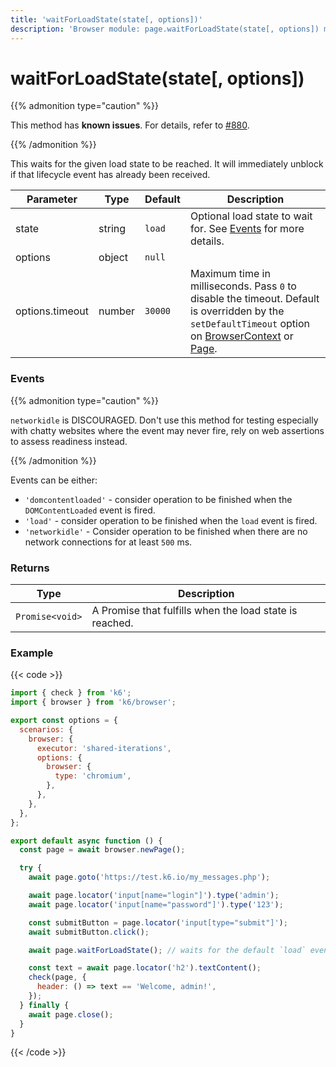```yaml
---
title: 'waitForLoadState(state[, options])'
description: 'Browser module: page.waitForLoadState(state[, options]) method'
---
```


# waitForLoadState(state[, options])

{{% admonition type="caution" %}}

This method has **known issues**. For details, refer to [#880](https://github.com/grafana/xk6-browser/issues/880).

{{% /admonition %}}

This waits for the given load state to be reached. It will immediately unblock if that lifecycle event has already been received.

<TableWithNestedRows>

| Parameter       | Type   | Default | Description                                                                                                                                                                                                                                                                                                         |
| --------------- | ------ | ------- | ------------------------------------------------------------------------------------------------------------------------------------------------------------------------------------------------------------------------------------------------------------------------------------------------------------------- |
| state           | string | `load`  | Optional load state to wait for. See [Events](#events) for more details.                                                                                                                                                                                                                                            |
| options         | object | `null`  |                                                                                                                                                                                                                                                                                                                     |
| options.timeout | number | `30000` | Maximum time in milliseconds. Pass `0` to disable the timeout. Default is overridden by the `setDefaultTimeout` option on [BrowserContext](https://grafana.com/docs/k6/<K6_VERSION>/javascript-api/k6-browser/browsercontext/) or [Page](https://grafana.com/docs/k6/<K6_VERSION>/javascript-api/k6-browser/page/). |

</TableWithNestedRows>

### Events

{{% admonition type="caution" %}}

`networkidle` is DISCOURAGED. Don't use this method for testing especially with chatty websites where the event may never fire, rely on web assertions to assess readiness instead.

{{% /admonition %}}

Events can be either:

- `'domcontentloaded'` - consider operation to be finished when the `DOMContentLoaded` event is fired.
- `'load'` - consider operation to be finished when the `load` event is fired.
- `'networkidle'` - Consider operation to be finished when there are no network connections for at least `500` ms.

### Returns

| Type            | Description                                             |
| --------------- | ------------------------------------------------------- |
| `Promise<void>` | A Promise that fulfills when the load state is reached. |

### Example

{{< code >}}

```javascript
import { check } from 'k6';
import { browser } from 'k6/browser';

export const options = {
  scenarios: {
    browser: {
      executor: 'shared-iterations',
      options: {
        browser: {
          type: 'chromium',
        },
      },
    },
  },
};

export default async function () {
  const page = await browser.newPage();

  try {
    await page.goto('https://test.k6.io/my_messages.php');

    await page.locator('input[name="login"]').type('admin');
    await page.locator('input[name="password"]').type('123');

    const submitButton = page.locator('input[type="submit"]');
    await submitButton.click();

    await page.waitForLoadState(); // waits for the default `load` event

    const text = await page.locator('h2').textContent();
    check(page, {
      header: () => text == 'Welcome, admin!',
    });
  } finally {
    await page.close();
  }
}
```

{{< /code >}}
